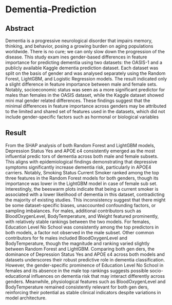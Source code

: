 # Dementia-Prediction

## Abstract
Dementia is a progressive neurological disorder that impairs memory, thinking,
 and behavior, posing a growing burden on aging populations worldwide. There
 is no cure; we can only slow down the progression of the disease. This study exam
ines gender-based differences in feature importance for predicting dementia using
 two datasets: the OASIS-1 and a publicly available Kaggle dementia prediction
 dataset. Each dataset was split on the basis of gender and was analysed separately
 using the Random Forest, LightGBM, and Logistic Regression models. The result
 indicated only a slight difference in feature importance between male and female
 sets. Notably, socioeconomic status was seen as a more significant predictor for
 males than females in the OASIS dataset, while the Kaggle dataset showed mini
mal gender related differences. These findings suggest that the minimal differences
 in feature importance across genders may be attributed to the limited and shared
 set of features used in the datasets, which did not include gender-specific factors
 such as hormonal or biological variables

## Result
 From the SHAP analysis of both Random Forest and LightGBM models,
 Depression Status Yes and APOE ε4 consistently emerged as the most influential predic
tors of dementia across both male and female subsets. This aligns with
 epidemiological findings demonstrating that depressive symptoms significantly increase
 dementia risk, particularly in APOE4 carriers. Notably, Smoking Status Current
 Smoker ranked among the top three features in the Random Forest models for both
 genders, though its importance was lower in the LightGBM model in case of female sub
set. Interestingly, the beeswarm plots indicate that being a current smoker is associated
 with a lower likelihood of dementia in this dataset, contradicting the majority of existing
 studies. This inconsistency suggest that there might be some dataset-specific biases,
 unaccounted confounding factors, or sampling imbalances.
 For males, additional contributors such as BloodOxygenLevel, BodyTemperature, and
 Weight featured prominently, with relatively stable rankings between the two models. For
 females, Education Level No School was consistently among the top predictors in both
 models, a factor not observed in the male subset. Other common contributors for fe
males included BloodOxygenLevel and BodyTemperature, though the magnitude and
 ranking varied slightly between Random Forest and LightGBM. Comparing both gen
ders, the dominance of Depression Status Yes and APOE ε4 across both models and
 datasets underscores their robust predictive role in dementia classification. However, the
 gender-specific prominence of Education Level No School in females and its absence in
 the male top rankings suggests possible socio-educational influences on dementia risk
 that may interact differently across genders. Meanwhile, physiological features such as
 BloodOxygenLevel and BodyTemperature remained consistently relevant for both gen
ders, reinforcing their potential as stable clinical indicators despite variations in model
 architecture.
